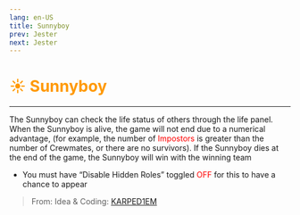 ```yaml
---
lang: en-US
title: Sunnyboy
prev: Jester
next: Jester
---
```


# <font color="#ff9902">☀️ <b>Sunnyboy</b></font> <Badge text="Hidden" type="tip" vertical="middle"/>
---

The Sunnyboy can check the life status of others through the life panel. When the Sunnyboy is alive, the game will not end due to a numerical advantage, (for example, the number of <font color=red>Impostors</font> is greater than the number of Crewmates, or there are no survivors). If the Sunnyboy dies at the end of the game, the Sunnyboy will win with the winning team
* You must have “Disable Hidden Roles” toggled <font color=red>OFF</font> for this to have a chance to appear

> From: Idea & Coding: [KARPED1EM](https://github.com/KARPED1EM)